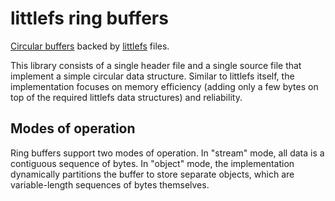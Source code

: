 # littlefs ring buffers

[Circular buffers][] backed by [littlefs][] files.

This library consists of a single header file and a single source file that
implement a simple circular data structure. Similar to littlefs itself, the
implementation focuses on memory efficiency (adding only a few bytes on top of
the required littlefs data structures) and reliability.

## Modes of operation

Ring buffers support two modes of operation. In "stream" mode, all data is
a contiguous sequence of bytes. In "object" mode, the implementation dynamically
partitions the buffer to store separate objects, which are variable-length
sequences of bytes themselves.

[Circular buffers]: https://en.wikipedia.org/wiki/Circular_buffer
[littlefs]: https://github.com/littlefs-project/littlefs
